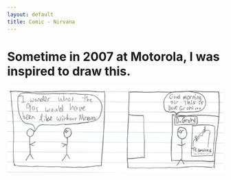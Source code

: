 ```yaml
---
layout: default
title: Comic - Nirvana
---
```


Sometime in 2007 at Motorola, I was inspired to draw this.
================

![what if nirvana didn\'t exist?](nirvana.jpg "Inspired by a phone conversation drifting from a nearby cubicle.")
